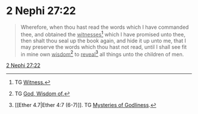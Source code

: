 # 2 Nephi 27:22

> Wherefore, when thou hast read the words which I have commanded thee, and obtained the <u>witnesses</u>[^a] which I have promised unto thee, then shalt thou seal up the book again, and hide it up unto me, that I may preserve the words which thou hast not read, until I shall see fit in mine own <u>wisdom</u>[^b] to <u>reveal</u>[^c] all things unto the children of men.

[2 Nephi 27:22](https://www.churchofjesuschrist.org/study/scriptures/bofm/2-ne/27?lang=eng&id=p22#p22)


[^a]: TG [Witness.](https://www.churchofjesuschrist.org/study/scriptures/tg/witness?lang=eng)
[^b]: TG [God, Wisdom of.](https://www.churchofjesuschrist.org/study/scriptures/tg/god-wisdom-of?lang=eng)
[^c]: [[Ether 4.7|Ether 4:7 (6-7)]]. TG [Mysteries of Godliness](https://www.churchofjesuschrist.org/study/scriptures/tg/mysteries-of-godliness?lang=eng).
